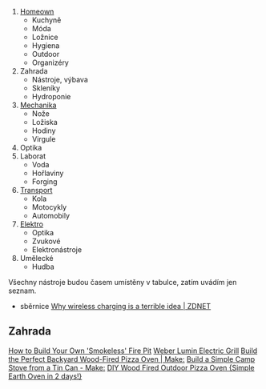 
1. [Homeown](./721.md)
	- Kuchyně
	- Móda
	- Ložnice
	- Hygiena
	- Outdoor
	- Organizéry
2. Zahrada
	- Nástroje, výbava
	- Skleníky
	- Hydroponie
3. [Mechanika](./723.md)
	- Nože
	- Ložiska
	- Hodiny
	- Virgule
4. Optika
5. Laborat
	- Voda
	- Hořlaviny
	- Forging
6. [Transport](./726.md)
	- Kola
	- Motocykly
	- Automobily
7. [Elektro](./727.md)
	- Optika
	- Zvukové
	- Elektronástroje
8. Umělecké
	- Hudba



Všechny nástroje budou časem umístěny v tabulce, zatím uvádím jen seznam.

+ sběrnice
[Why wireless charging is a terrible idea | ZDNET](https://www.zdnet.com/article/why-wireless-charging-a-terrible-idea/#ftag=RSSbaffb68)



## Zahrada

[How to Build Your Own 'Smokeless' Fire Pit](https://lifehacker.com/build-your-own-smokeless-fire-pit-1848914910)
[Weber Lumin Electric Grill](https://www.coolthings.com/weber-lumin-electric-grill-mimics-gas-grilling-iron-grates-high-heat/)
[Build the Perfect Backyard Wood-Fired Pizza Oven | Make:](https://makezine.com/projects/wood-fired-barrel-oven//)
[Build a Simple Camp Stove from a Tin Can - Make:](https://makezine.com/projects/tin-can-cooker/)
[DIY Wood Fired Outdoor Pizza Oven {Simple Earth Oven in 2 days!}](https://www.apieceofrainbow.com/diy-wood-fired-outdoor-pizza-oven/)




